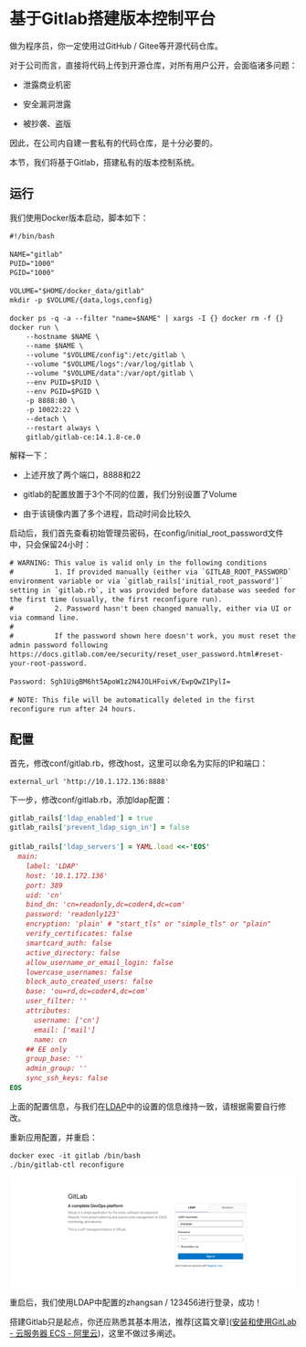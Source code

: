 # 基于Gitlab搭建版本控制平台

做为程序员，你一定使用过GitHub / Gitee等开源代码仓库。

对于公司而言，直接将代码上传到开源仓库，对所有用户公开，会面临诸多问题：

- 泄露商业机密

- 安全漏洞泄露

- 被抄袭、盗版

因此，在公司内自建一套私有的代码仓库，是十分必要的。

本节，我们将基于Gitlab，搭建私有的版本控制系统。

## 运行

我们使用Docker版本启动，脚本如下：

```shell
#!/bin/bash

NAME="gitlab"
PUID="1000"
PGID="1000"

VOLUME="$HOME/docker_data/gitlab"
mkdir -p $VOLUME/{data,logs,config} 

docker ps -q -a --filter "name=$NAME" | xargs -I {} docker rm -f {}
docker run \
    --hostname $NAME \
    --name $NAME \
    --volume "$VOLUME/config":/etc/gitlab \
    --volume "$VOLUME/logs":/var/log/gitlab \
    --volume "$VOLUME/data":/var/opt/gitlab \
    --env PUID=$PUID \
    --env PGID=$PGID \
    -p 8888:80 \
    -p 10022:22 \
    --detach \
    --restart always \
    gitlab/gitlab-ce:14.1.8-ce.0
```

解释一下：

- 上述开放了两个端口，8888和22

- gitlab的配置放置于3个不同的位置，我们分别设置了Volume

- 由于该镜像内置了多个进程，启动时间会比较久

启动后，我们首先查看初始管理员密码，在config/initial_root_password文件中，只会保留24小时：

```shell
# WARNING: This value is valid only in the following conditions
#          1. If provided manually (either via `GITLAB_ROOT_PASSWORD` environment variable or via `gitlab_rails['initial_root_password']` setting in `gitlab.rb`, it was provided before database was seeded for the first time (usually, the first reconfigure run).
#          2. Password hasn't been changed manually, either via UI or via command line.
#
#          If the password shown here doesn't work, you must reset the admin password following https://docs.gitlab.com/ee/security/reset_user_password.html#reset-your-root-password.

Password: Sgh1UigBM6ht5ApoW1z2N4JOLHFoivK/EwpQwZ1PylI=

# NOTE: This file will be automatically deleted in the first reconfigure run after 24 hours.
```

## 配置

首先，修改conf/gitlab.rb，修改host，这里可以命名为实际的IP和端口：

```shell
external_url 'http://10.1.172.136:8888'
```

下一步，修改conf/gitlab.rb，添加ldap配置：

```ruby
gitlab_rails['ldap_enabled'] = true
gitlab_rails['prevent_ldap_sign_in'] = false

gitlab_rails['ldap_servers'] = YAML.load <<-'EOS'
  main:
    label: 'LDAP'
    host: '10.1.172.136'
    port: 389
    uid: 'cn'
    bind_dn: 'cn=readonly,dc=coder4,dc=com'
    password: 'readonly123'
    encryption: 'plain' # "start_tls" or "simple_tls" or "plain"
    verify_certificates: false
    smartcard_auth: false
    active_directory: false
    allow_username_or_email_login: false
    lowercase_usernames: false
    block_auto_created_users: false
    base: 'ou=rd,dc=coder4,dc=com'
    user_filter: ''
    attributes: 
      username: ['cn']
      email: ['mail']
      name: cn
    ## EE only
    group_base: ''
    admin_group: ''
    sync_ssh_keys: false
EOS
```

上面的配置信息，与我们在[LDAP](./ldap.md)中的设置的信息维持一致，请根据需要自行修改。

重新应用配置，并重启：

```shell
docker exec -it gitlab /bin/bash
./bin/gitlab-ctl reconfigure
```

![f](./gitlab-ldap.png)

重启后，我们使用LDAP中配置的zhangsan / 123456进行登录，成功！

搭建Gitlab只是起点，你还应熟悉其基本用法，推荐[这篇文章]([安装和使用GitLab - 云服务器 ECS - 阿里云](https://help.aliyun.com/document_detail/52857.html))，这里不做过多阐述。
